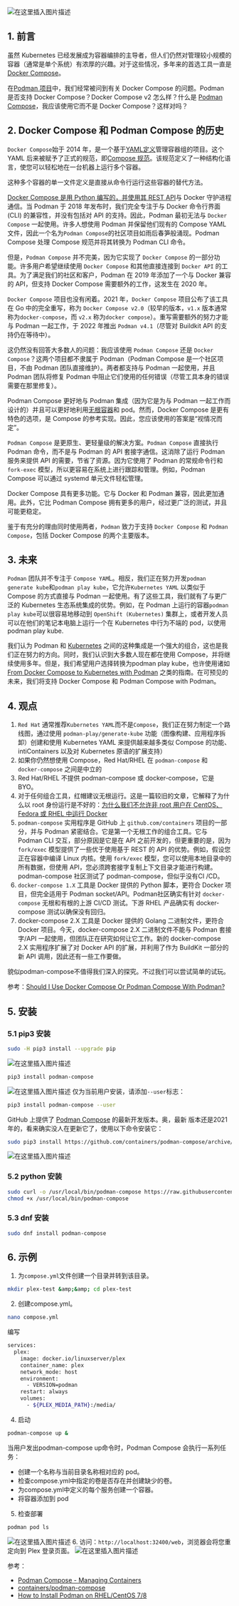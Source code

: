 
![在这里插入图片描述](https://img-blog.csdnimg.cn/d9859c4720ff4078b39b2bf9cec94bac.png)




## 1. 前言
虽然 Kubernetes 已经发展成为容器编排的主导者，但人们仍然对管理较小规模的容器（通常是单个系统）有浓厚的兴趣。对于这些情况，多年来的首选工具一直是 [Docker Compose](https://github.com/docker/compose)。

在[Podman 项目](https://podman.io/)中，我们经常被问到有关 Docker Compose 的问题。Podman 是否支持 Docker Compose？Docker Compose v2 怎么样？什么是 [Podman Compose](https://github.com/containers/podman-compose)，我应该使用它而不是 Docker Compose？这样对吗？


## 2. Docker Compose 和 Podman Compose 的历史
`Docker Compose`始于 2014 年，是一个基于[YAML定义](https://opensource.com/downloads/yaml-cheat-sheet?intcmp=701f20000012ngPAAQ)管理容器组的项目。这个 YAML 后来被赋予了正式的规范，即[Compose 规范](https://github.com/compose-spec/compose-spec/blob/master/spec.md)。该规范定义了一种结构化语言，使您可以轻松地在一台机器上运行多个容器。

这种多个容器的单一文件定义是直接从命令行运行这些容器的替代方法。

[Docker Compose 是用 Python 编写的，并使用其 REST API](https://www.redhat.com/en/topics/api/what-are-application-programming-interfaces?intcmp=701f20000012ngPAAQ)与 Docker 守护进程通信。当 Podman 于 2018 年发布时，我们完全专注于与 Docker 命令行界面 (CLI) 的兼容性，并没有包括对 API 的支持。因此，Podman 最初无法与 `Docker Compose` 一起使用。许多人想使用 Podman 并保留他们现有的 Compose YAML 文件，因此一个名为`Podman Compose`的社区项目如雨后春笋般涌现。Podman Compose 处理 Compose 规范并将其转换为 Podman CLI 命令。

但是，`Podman Compose` 并不完美，因为它实现了 `Docker Compose` 的一部分功能。许多用户希望继续使用 `Docker Compose` 和其他直接连接到 `Docker API` 的工具。为了满足我们的社区和客户，Podman 在 2019 年添加了一个与 Docker 兼容的 API，但支持 Docker Compose 需要额外的工作，这发生在 2020 年。

`Docker Compose` 项目也没有闲着。2021 年，`Docker Compose` 项目公布了该工具在 Go 中的完全重写，称为 `Docker Compose v2.0`（较早的版本，`v1.x` 版本通常称为`docker-compose`，而 `v2.x` 称为`docker compose`）。重写需要额外的努力才能与 Podman 一起工作，于 2022 年推出 `Podman v4.1`（尽管对 Buildkit API 的支持仍在等待中）。

这仍然没有回答大多数人的问题：我应该使用 `Podman Compose` 还是 `Docker Compose`？这两个项目都不隶属于 Podman（Podman Compose 是一个社区项目，不由 Podman 团队直接维护）。两者都支持与 Podman 一起使用，并且 Podman 团队将修复 Podman 中阻止它们使用的任何错误（尽管工具本身的错误需要在那里修复）。

Podman Compose 更好地与 Podman 集成（因为它是为与 Podman 一起工作而设计的）并且可以更好地利用[无根容器](https://www.redhat.com/sysadmin/rootless-containers-podman)和 pod。然而，Docker Compose 是更有特色的选项，是 Compose 的参考实现。因此，您应该使用的答案是“视情况而定”。

`Podman Compose` 是更原生、更轻量级的解决方案。`Podman Compose` 直接执行 Podman 命令，而不是与 Podman 的 API 套接字通信。这消除了运行 Podman 服务来提供 API 的需要，节省了资源。因为它使用了 Podman 的常规命令行和 `fork-exec` 模型，所以更容易在系统上进行跟踪和管理。例如，Podman Compose 可以通过 systemd 单元文件轻松管理。

Docker Compose 具有更多功能。它与 Docker 和 Podman 兼容，因此更加通用。此外，它比 Podman Compose 拥有更多的用户，经过更广泛的测试，并且可能更稳定。

鉴于有充分的理由同时使用两者，`Podman` 致力于支持 `Docker Compose` 和 `Podman Compose`，包括 Docker Compose 的两个主要版本。

## 3. 未来
`Podman` 团队并不专注于 `Compose YAM`L。相反，我们正在努力开发`podman generate kube`和`podman play kube`，它允许`Kubernetes YAML` 以类似于 Compose 的方式直接与 Podman 一起使用。有了这些工具，我们就有了与更广泛的 Kubernetes 生态系统集成的优势。例如，在 Podman 上运行的容器`podman play kube`可以很容易地移动到 `OpenShift (Kubernetes)` 集群上，或者开发人员可以在他们的笔记本电脑上运行一个在 Kubernetes 中行为不端的 pod，以使用podman play kube.

我们认为 Podman 和 [Kubernetes](https://www.redhat.com/en/topics/containers/what-is-kubernetes?intcmp=701f20000012ngPAAQ) 之间的这种集成是一个强大的组合，这也是我们正在努力的方向。同时，我们认识到大多数人现在都在使用 Compose，并将继续使用多年。但是，我们希望用户选择转换为podman play kube，也许使用诸如[From Docker Compose to Kubernetes with Podman](https://www.redhat.com/sysadmin/compose-kubernetes-podman) 之类的指南。在可预见的未来，我们将支持 Docker Compose 和 Podman Compose with Podman。

## 4. 观点
1. `Red Hat` 通常推荐`Kubernetes YAML`而不是`Compose`，我们正在努力制定一个路线图，通过使用 `podman-play/generate-kube` 功能（图像构建、应用程序拆卸）创建和使用 Kubernetes YAML 来提供越来越多类似 Compose 的功能、intiContainers 以及对 Kubernetes 原语的扩展支持）
2. 如果你仍然想使用 Compose，Red Hat/RHEL 在 `podman-compose` 和 `docker-compose` 之间是中立的
3. Red Hat/RHEL 不提供 podman-compose 或 docker-compose，它是 BYO。
4. 对于任何组合工具，红帽建议无根运行。这是一篇较旧的文章，它解释了为什么以 root 身份运行是不好的：[为什么我们不允许非 root 用户在 CentOS、Fedora 或 RHEL 中运行 Docker](https://projectatomic.io/blog/2015/08/why-we-dont-let-non-root-users-run-docker-in-centos-fedora-or-rhel/)
5. `podman-compose` 实用程序是 GitHub 上 `github.com/containers` 项目的一部分，并与 Podman 紧密结合。它是第一个无根工作的组合工具。它与 Podman CLI 交互，部分原因是它是在 API 之前开发的，但更重要的是，因为 `fork/exec` 模型提供了一些优于使用基于 REST 的 API 的优势。例如，假设您正在容器中编译 Linux 内核。使用 `fork/exec` 模型，您可以使用本地目录中的所有数据，但使用 API，您必须跨套接字复制上下文目录才能进行构建。podman-compose 社区测试了 podman-compose，但似乎没有CI /CD。
6. `docker-compose 1.X` 工具是 Docker 提供的 Python 脚本，更符合 Docker 项目，但完全适用于 Podman socket/API。Podman社区确实有针对 `docker-compose` 无根和有根的上游 CI/CD 测试。下游 RHEL 产品确实有 docker-compose 测试以确保没有回归。
7. docker-compose 2.X 工具是 Docker 提供的 Golang 二进制文件，更符合 Docker 项目。今天，docker-compose 2.X 二进制文件不能与 Podman 套接字/API 一起使用，但团队正在研究如何让它工作。新的 docker-compose 2.X 实用程序扩展了对 Docker API 的扩展，并利用了作为 BuildKit 一部分的新 API 调用，因此还有一些工作要做。

貌似podman-compose不值得我们深入的探究。不过我们可以尝试简单的试玩。

参考：[Should I Use Docker Compose Or Podman Compose With Podman?](https://crunchtools.com/should-i-use-docker-compose-or-podman-compose-with-podman/)

## 5. 安装
### 5.1 pip3 安装
```bash
sudo -H pip3 install --upgrade pip
```
![在这里插入图片描述](https://img-blog.csdnimg.cn/cf358d50a13744b8aba47675f6ae4963.png)

```bash
pip3 install podman-compose
```
![在这里插入图片描述](https://img-blog.csdnimg.cn/cf3901641b0d4ba3b33ce1ad6ad5bbc0.png)
仅为当前用户安装，请添加`--user`标志：

```bash
pip3 install podman-compose --user
```
GitHub 上提供了 [Podman Compose](https://github.com/containers/podman-compose/tags) 的最新开发版本。奥，最新 版本还是2021年的，看来确实没人在更新它了，使用以下命令安装它：

```bash
sudo pip3 install https://github.com/containers/podman-compose/archive/devel.tar.gz
```
![在这里插入图片描述](https://img-blog.csdnimg.cn/0f4b221fec8f497d8d6cb096970b26ad.png)
### 5.2 python 安装

```bash
sudo curl -o /usr/local/bin/podman-compose https://raw.githubusercontent.com/containers/podman-compose/devel/podman_compose.py
chmod +x /usr/local/bin/podman-compose
```
### 5.3 dnf 安装

```bash
sudo dnf install podman-compose
```

##  6. 示例
1. 为`compose.yml`文件创建一个目录并转到该目录。
```bash
mkdir plex-test &amp;&amp; cd plex-test
```
2. 创建compose.yml。

```bash
nano compose.yml
```
编写
```bash
services:
  plex:
    image: docker.io/linuxserver/plex
    container_name: plex
    network_mode: host
    environment:
      - VERSION=podman
    restart: always
    volumes:
      - ${PLEX_MEDIA_PATH}:/media/
```
4. 启动

```bash
podman-compose up &
```
当用户发出podman-compose up命令时，Podman Compose 会执行一系列任务：

- 创建一个名称与当前目录名称相对应的 pod。
- 检查compose.yml中指定的卷是否存在并创建缺少的卷。
- 为compose.yml中定义的每个服务创建一个容器。
- 将容器添加到 pod

5. 检查部署

```bash
podman pod ls
```
![在这里插入图片描述](https://img-blog.csdnimg.cn/70bde05c48574e60a19ad5d4cb91b449.png)
6. 访问：`http://localhost:32400/web`，浏览器会将您重定向到 Plex 登录页面。
![在这里插入图片描述](https://img-blog.csdnimg.cn/7a55aefcf45e4592bb77761f32ce9eb8.png)

参考：
- [Podman Compose - Managing Containers](https://phoenixnap.com/kb/podman-compose)
- [containers/podman-compose](https://github.com/containers/podman-compose)
- [How to Install Podman on RHEL/CentOS 7/8](https://www.cyberithub.com/how-to-install-podman-on-rhel-centos-7-8-step-by-step/)
